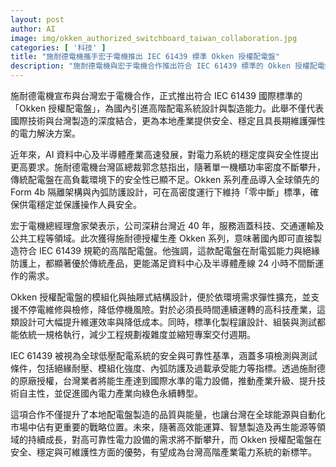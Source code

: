 ```yaml
---
layout: post
author: AI
image: img/okken_authorized_switchboard_taiwan_collaboration.jpg
categories: [ '科技' ]
title: "施耐德電機攜手宏于電機推出 IEC 61439 標準 Okken 授權配電盤"  
description: "施耐德電機與宏于電機合作推出符合 IEC 61439 標準的 Okken 授權配電盤，結合國際技術與台灣製造，提供安全穩定且具維護彈性的高階配電方案，滿足 AI 資料中心與半導體產業對零中斷供電的需求。"  "
---
```

施耐德電機宣布與台灣宏于電機合作，正式推出符合 IEC 61439 國際標準的「Okken 授權配電盤」，為國內引進高階配電系統設計與製造能力。此舉不僅代表國際技術與台灣製造的深度結合，更為本地產業提供安全、穩定且具長期維護彈性的電力解決方案。  

近年來，AI 資料中心及半導體產業高速發展，對電力系統的穩定度與安全性提出更高要求。施耐德電機台灣區總裁郭念慈指出，隨著單一機櫃功率密度不斷攀升，傳統配電盤在高負載環境下的安全性已顯不足。Okken 系列產品導入全球領先的 Form 4b 隔離架構與內弧防護設計，可在高密度運行下維持「零中斷」標準，確保供電穩定並保護操作人員安全。  

宏于電機總經理詹家榮表示，公司深耕台灣近 40 年，服務涵蓋科技、交通運輸及公共工程等領域。此次獲得施耐德授權生產 Okken 系列，意味著國內即可直接製造符合 IEC 61439 規範的高階配電盤。他強調，這款配電盤在耐電弧能力與絕緣防護上，都顯著優於傳統產品，更能滿足資料中心及半導體產線 24 小時不間斷運作的需求。  

Okken 授權配電盤的模組化與抽屜式結構設計，便於依環境需求彈性擴充，並支援不停電維修與檢修，降低停機風險。對於必須長時間連續運轉的高科技產業，這類設計可大幅提升維運效率與降低成本。同時，標準化製程讓設計、組裝與測試都能依統一規格執行，減少工程規劃複雜度並縮短專案交付週期。  

IEC 61439 被視為全球低壓配電系統的安全與可靠性基準，涵蓋多項檢測與測試條件，包括絕緣耐壓、模組化強度、內弧防護及過載承受能力等指標。透過施耐德的原廠授權，台灣業者將能生產達到國際水準的電力設備，推動產業升級、提升技術自主性，並促進國內電力產業向綠色永續轉型。  

這項合作不僅提升了本地配電盤製造的品質與能量，也讓台灣在全球能源與自動化市場中佔有更重要的戰略位置。未來，隨著高效能運算、智慧製造及再生能源等領域的持續成長，對高可靠性電力設備的需求將不斷攀升，而 Okken 授權配電盤在安全、穩定與可維護性方面的優勢，有望成為台灣高階產業電力系統的新標竿。